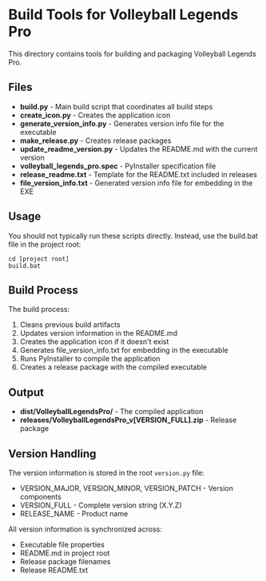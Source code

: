 # Build Tools for Volleyball Legends Pro

This directory contains tools for building and packaging Volleyball Legends Pro.

## Files

- **build.py** - Main build script that coordinates all build steps
- **create_icon.py** - Creates the application icon
- **generate_version_info.py** - Generates version info file for the executable
- **make_release.py** - Creates release packages
- **update_readme_version.py** - Updates the README.md with the current version
- **volleyball_legends_pro.spec** - PyInstaller specification file
- **release_readme.txt** - Template for the README.txt included in releases
- **file_version_info.txt** - Generated version info file for embedding in the EXE

## Usage

You should not typically run these scripts directly. Instead, use the build.bat file in the project root:

```
cd [project root]
build.bat
```

## Build Process

The build process:

1. Cleans previous build artifacts
2. Updates version information in the README.md
3. Creates the application icon if it doesn't exist
4. Generates file_version_info.txt for embedding in the executable
5. Runs PyInstaller to compile the application
6. Creates a release package with the compiled executable

## Output

- **dist/VolleyballLegendsPro/** - The compiled application
- **releases/VolleyballLegendsPro_v[VERSION_FULL].zip** - Release package

## Version Handling

The version information is stored in the root `version.py` file:
- VERSION_MAJOR, VERSION_MINOR, VERSION_PATCH - Version components
- VERSION_FULL - Complete version string (X.Y.Z)
- RELEASE_NAME - Product name

All version information is synchronized across:
- Executable file properties
- README.md in project root
- Release package filenames
- Release README.txt 